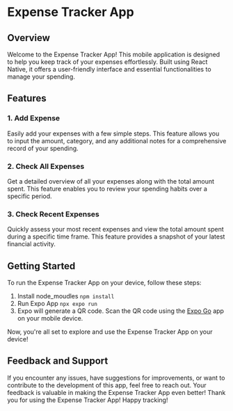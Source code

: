 # Expense Tracker App

## Overview
Welcome to the Expense Tracker App! This mobile application is designed to help you keep track of your expenses effortlessly. Built using React Native, it offers a user-friendly interface and essential functionalities to manage your spending.

## Features

### 1. Add Expense
Easily add your expenses with a few simple steps. This feature allows you to input the amount, category, and any additional notes for a comprehensive record of your spending.

### 2. Check All Expenses
Get a detailed overview of all your expenses along with the total amount spent. This feature enables you to review your spending habits over a specific period.

### 3. Check Recent Expenses
Quickly assess your most recent expenses and view the total amount spent during a specific time frame. This feature provides a snapshot of your latest financial activity.

## Getting Started
To run the Expense Tracker App on your device, follow these steps:
1. Install node_moudles
   ```npm install```
2. Run Expo App
   ```npx expo run```
3. Expo will generate a QR code. Scan the QR code using the [Expo Go](https://expo.dev/client) app on your mobile device.

Now, you're all set to explore and use the Expense Tracker App on your device!

## Feedback and Support
If you encounter any issues, have suggestions for improvements, or want to contribute to the development of this app, feel free to reach out. Your feedback is valuable in making the Expense Tracker App even better!
Thank you for using the Expense Tracker App! Happy tracking!
